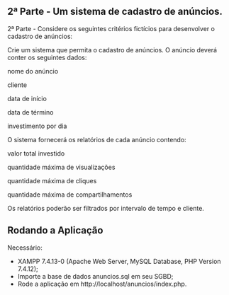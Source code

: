 ## 2ª Parte - Um sistema de cadastro de anúncios.

2ª Parte - Considere os seguintes critérios fictícios para desenvolver o cadastro de anúncios:

 

Crie um sistema que permita o cadastro de anúncios. O anúncio deverá conter os seguintes dados:

nome do anúncio

cliente

data de início

data de término

investimento por dia

 

O sistema fornecerá os relatórios de cada anúncio contendo:

valor total investido

quantidade máxima de visualizações

quantidade máxima de cliques

quantidade máxima de compartilhamentos

 

Os relatórios poderão ser filtrados por intervalo de tempo e cliente.


## Rodando a Aplicação

Necessário:

* XAMPP 7.4.13-0 (Apache Web Server, MySQL Database, PHP Version 7.4.12);
* Importe a base de dados anuncios.sql em seu SGBD;
* Rode a aplicação em http://localhost/anuncios/index.php.
